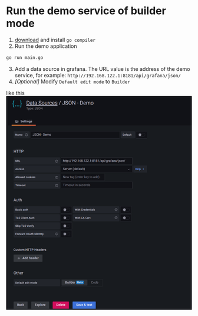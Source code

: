# Run the demo service of builder mode

1. [download](https://go.dev/dl/) and install `go compiler`
2. Run the demo application
```bash
go run main.go
```
3. Add a data source in grafana. The URL value is the address of the demo service, for example: `http://192.168.122.1:8181/api/grafana/json/ `
4. *[Optional]* Modify `Default edit mode` to `Builder`

like this
![img.png](img.png)
